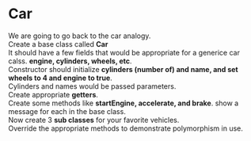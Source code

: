 # Car
We are going to go back to the car analogy.<br/>
Create a base class called **Car**<br/>
It should have a few fields that would be appropriate for a generice car calss. **engine, cylinders, wheels, etc**. <br>
Constructor should initialize **cylinders (number of) and name, and set wheels to 4 and engine to true**. <br/> 
Cylinders and names would be passed parameters.<br/>
Create appropriate **getters**.<br/>
Create some methods like **startEngine, accelerate, and brake**. show a message for each in the base class. <br/>
Now create 3 **sub classes** for your favorite vehicles. <br/>
Override the appropriate methods to demonstrate polymorphism in use.